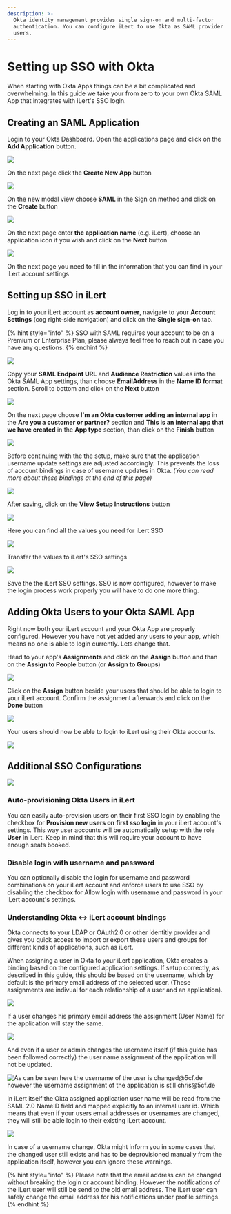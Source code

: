 ```yaml
---
description: >-
  Okta identity management provides single sign-on and multi-factor
  authentication. You can configure iLert to use Okta as SAML provider for your
  users.
---
```


# Setting up SSO with Okta

When starting with Okta Apps things can be a bit complicated and overwhelming. In this guide we take your from zero to your own Okta SAML App that integrates with iLert's SSO login.

## Creating an SAML Application

Login to your Okta Dashboard. Open the applications page and click on the **Add Application** button.

![](../.gitbook/assets/okta1.png)

On the next page click the **Create New App** button

![](../.gitbook/assets/okta2.png)

On the new modal view choose **SAML** in the Sign on method and click on the **Create** button

![](../.gitbook/assets/okta3.png)

On the next page enter **the application name** \(e.g. iLert\), choose an application icon if you wish and click on the **Next** button

![](../.gitbook/assets/okta4.png)

On the next page you need to fill in the information that you can find in your iLert account settings

## Setting up SSO in iLert

Log in to your iLert account as **account owner**, navigate to your **Account Settings** \(cog right-side navigation\) and click on the **Single sign-on** tab.

{% hint style="info" %}
SSO with SAML requires your account to be on a Premium or Enterprise Plan, please always feel free to reach out in case you have any questions.
{% endhint %}

![](../.gitbook/assets/ilert.png)

Copy your **SAML Endpoint URL** and **Audience Restriction** values into the Okta SAML App settings, than choose **EmailAddress** in the **Name ID format** section. Scroll to bottom and click on the **Next** button

![](../.gitbook/assets/okta7.png)

On the next page choose **I'm an Okta customer adding an internal app** in the **Are you a customer or partner?** section and **This is an internal app that we have created** in the **App type** section, than click on the **Finish** button

![](../.gitbook/assets/okta8.png)

Before continuing with the the setup, make sure that the application username update settings are adjusted accordingly. This prevents the loss of account bindings in case of username updates in Okta. _\(You can read more about these bindings at the end of this page\)_

![](../.gitbook/assets/screenshot-2020-08-17-at-15.07.14.png)

After saving, click on the **View Setup Instructions** button

![](../.gitbook/assets/okta9.png)

Here you can find all the values you need for iLert SSO

![](../.gitbook/assets/okta10.png)

Transfer the values to iLert's SSO settings

![](../.gitbook/assets/okta11.png)

Save the the iLert SSO settings. SSO is now configured, however to make the login process work properly you will have to do one more thing.

## Adding Okta Users to your Okta SAML App

Right now both your iLert account and your Okta App are properly configured. However you have not yet added any users to your app, which means no one is able to login currently. Lets change that.

Head to your app's **Assignments** and click on the **Assign** button and than on the **Assign to People** button \(or **Assign to Groups**\)

![](../.gitbook/assets/okta12.png)

Click on the **Assign** button beside your users that should be able to login to your iLert account. Confirm the assignment afterwards and click on the **Done** button

![](../.gitbook/assets/okta13.png)

Your users should now be able to login to iLert using their Okta accounts.

![](../.gitbook/assets/screenshot-2020-06-17-at-13.55.33.png)

## Additional SSO Configurations

![](../.gitbook/assets/screenshot-2020-06-17-at-13.58.03.png)

### Auto-provisioning Okta Users in iLert

You can easily auto-provision users on their first SSO login by enabling the checkbox for **Provision new users on first sso login** in your iLert account's settings. This way user accounts will be automatically setup with the role **User** in iLert. Keep in mind that this will require your account to have enough seats booked.

### Disable login with username and password

You can optionally disable the login for username and password combinations on your iLert account and enforce users to use SSO by disabling the checkbox for Allow login with username and password in your iLert account's settings.

### Understanding Okta &lt;-&gt; iLert account bindings

Okta connects to your LDAP or OAuth2.0 or other identitiy provider and gives you quick access to import or export these users and groups for different kinds of applications, such as iLert.

When assigning a user in Okta to your iLert application, Okta creates a binding based on the configured application settings. If setup correctly, as described in this guide, this should be based on the username, which by default is the primary email address of the selected user. \(These assignments are indivual for each relationship of a user and an application\).

![](../.gitbook/assets/screenshot-2020-08-17-at-15.00.54.png)

If a user changes his primary email address the assignment \(User Name\) for the application will stay the same.

![](../.gitbook/assets/screenshot-2020-08-17-at-14.57.25.png)

And even if a user or admin changes the username itself \(if this guide has been followed correctly\) the user name assignment of the application will not be updated.

![As can be seen here the username of the user is changed@5cf.de however the username assignment of the application is still chris@5cf.de](../.gitbook/assets/screenshot-2020-08-17-at-15.00.49.png)

In iLert itself the Okta assigned application user name will be read from the SAML 2.0 NameID field and mapped explicitly to an internal user id. Which means that even if your users email addresses or usernames are changed, they will still be able login to their existing iLert account.

![](../.gitbook/assets/screenshot-2020-08-17-at-15.04.20.png)

In case of a username change, Okta might inform you in some cases that the changed user still exists and has to be deprovisioned manually from the application itself, however you can ignore these warnings.

{% hint style="info" %}
Please note that the email address can be changed without breaking the login or account binding. However the notifications of the iLert user will still be send to the old email address. The iLert user can safely change the email address for his notifications under profile settings.
{% endhint %}




